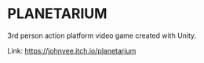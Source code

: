 # PLANETARIUM 

3rd person action platform video game created with Unity.

Link: https://johnyee.itch.io/planetarium
